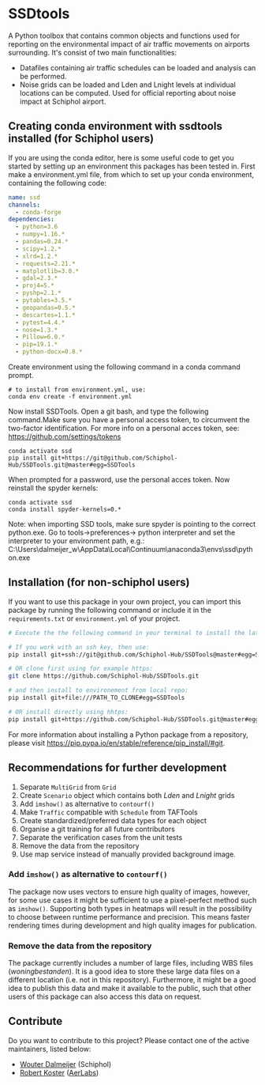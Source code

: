 # SSDtools

A Python toolbox that contains common objects and functions used for reporting on the environmental impact of air traffic movements on airports surrounding. It's consist of two main functionalities:
- Datafiles containing air traffic schedules can be loaded and analysis can be performed.
- Noise grids can be loaded and Lden and Lnight levels at individual locations can be computed. Used for official reporting about noise impact at Schiphol airport. 

## Creating conda environment with ssdtools installed (for Schiphol users)
If you are using the conda editor, here is some useful code to get you started by setting up an environment this packages has been tested in. First make a environment.yml file, from which to set up your conda environment, containing the following code:
```yaml
name: ssd
channels:
  - conda-forge
dependencies:
  - python=3.6
  - numpy=1.16.*
  - pandas=0.24.*
  - scipy=1.2.*
  - xlrd=1.2.*
  - requests=2.21.*
  - matplotlib=3.0.*
  - gdal=2.3.*
  - proj4=5.*
  - pyshp=2.1.*
  - pytables=3.5.*
  - geopandas=0.5.*
  - descartes=1.1.*
  - pytest=4.4.*
  - nose=1.3.*
  - Pillow=6.0.*
  - pip=19.1.*
  - python-docx=0.8.*

```
Create environment using the following command in a conda command prompt.
```conda prompt
# to install from environment.yml, use:
conda env create -f environment.yml

```
Now install SSDTools. Open a git bash, and type the following command.Make sure you have a personal access token, to circumvent the two-factor identification. For more info on a personal acces token, see: https://github.com/settings/tokens 

```git bash
conda activate ssd
pip install git+https://git@github.com/Schiphol-Hub/SSDTools.git@master#egg=SSDTools

```
When prompted for a password, use the personal acces token. Now reinstall the spyder kernels:

```conda prompt
conda activate ssd
conda install spyder-kernels=0.*
```

Note: when importing SSD tools, make sure spyder is pointing to the correct python.exe. Go to tools->preferences-> python interpreter and set the interpreter to your environment path, e.g.:
C:\Users\dalmeijer_w\AppData\Local\Continuum\anaconda3\envs\ssd\python.exe

## Installation (for non-schiphol users)

If you want to use this package in your own project, you can import this package by running the following command or include it in the `requirements.txt` or `environment.yml` of your project.

```bash
# Execute the the following command in your terminal to install the latest version of GPtools. 

# If you work with an ssh key, then use:
pip install git+ssh://git@github.com/Schiphol-Hub/SSDTools@master#egg=SSDTools

# OR clone first using for example https:
git clone https://github.com/Schiphol-Hub/SSDTools.git

# and then install to environement from local repo:
pip install git+file:///PATH_TO_CLONE#egg=SSDTools

# OR install directly using hhtps:
pip install git+https://github.com/Schiphol-Hub/SSDTools.git@master#egg=SSDTools

```

For more information about installing a Python package from a repository, please visit https://pip.pypa.io/en/stable/reference/pip_install/#git.

## Recommendations for further development

1. Separate `MultiGrid` from `Grid`
1. Create `Scenario` object which contains both _Lden_ and _Lnight_ grids
1. Add `imshow()` as alternative to `contourf()`
1. Make `Traffic` compatible with `Schedule` from TAFTools
1. Create standardized/preferred data types for each object
1. Organise a git training for all future contributors
1. Separate the verification cases from the unit tests
1. Remove the data from the repository
1. Use map service instead of manually provided background image.

### Add `imshow()` as alternative to `contourf()`
The package now uses vectors to ensure high quality of images, however, for some use cases it might be sufficient to use a pixel-perfect method such as `imshow()`. Supporting both types in heatmaps will result in the possibility to choose between runtime performance and precision. This means faster rendering times during development and high quality images for publication. 

### Remove the data from the repository
The package currently includes a number of large files, including WBS files (_woningbestanden_). It is a good idea to store these large data files on a different location (i.e. not in this repository). Furthermore, it might be a good idea to publish this data and make it available to the public, such that other users of this package can also access this data on request.  

## Contribute

Do you want to contribute to this project? Please contact one of the active maintainers, listed below:

- [Wouter Dalmeijer](mailto://Wouter.Dalmeijer@schiphol.nl) (Schiphol)
- [Robert Koster](mailto://robert@aerlabs.com) ([AerLabs](https://aerlabs.com))
